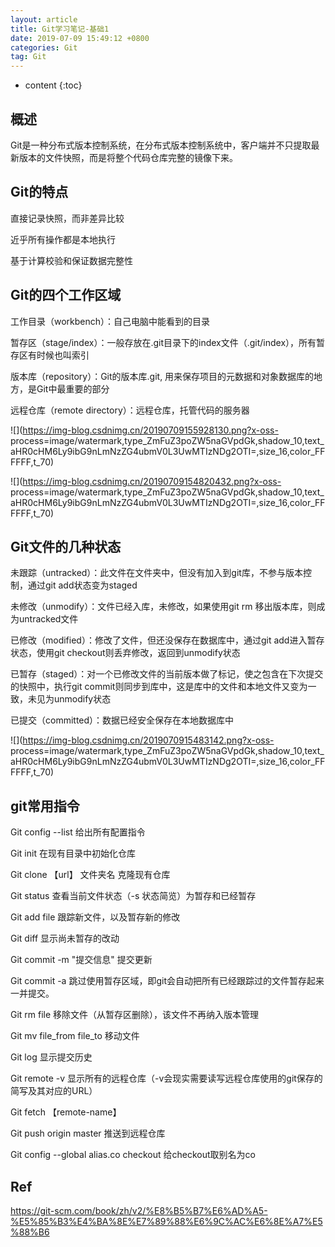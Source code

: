```yaml
---
layout: article
title: Git学习笔记-基础1
date: 2019-07-09 15:49:12 +0800
categories: Git
tag: Git
---
```


* content
{:toc}



## 概述

Git是一种分布式版本控制系统，在分布式版本控制系统中，客户端并不只提取最新版本的文件快照，而是将整个代码仓库完整的镜像下来。

## Git的特点

直接记录快照，而非差异比较

近乎所有操作都是本地执行

基于计算校验和保证数据完整性

## Git的四个工作区域

工作目录（workbench）：自己电脑中能看到的目录

暂存区（stage/index）：一般存放在.git目录下的index文件（.git/index），所有暂存区有时候也叫索引

版本库（repository）：Git的版本库.git, 用来保存项目的元数据和对象数据库的地方，是Git中最重要的部分

远程仓库（remote directory）：远程仓库，托管代码的服务器

![](https://img-blog.csdnimg.cn/20190709155928130.png?x-oss-
process=image/watermark,type_ZmFuZ3poZW5naGVpdGk,shadow_10,text_aHR0cHM6Ly9ibG9nLmNzZG4ubmV0L3UwMTIzNDg2OTI=,size_16,color_FFFFFF,t_70)

![](https://img-blog.csdnimg.cn/20190709154820432.png?x-oss-
process=image/watermark,type_ZmFuZ3poZW5naGVpdGk,shadow_10,text_aHR0cHM6Ly9ibG9nLmNzZG4ubmV0L3UwMTIzNDg2OTI=,size_16,color_FFFFFF,t_70)

## Git文件的几种状态

未跟踪（untracked）：此文件在文件夹中，但没有加入到git库，不参与版本控制，通过git add状态变为staged

未修改（unmodify）：文件已经入库，未修改，如果使用git rm 移出版本库，则成为untracked文件

已修改（modified）：修改了文件，但还没保存在数据库中，通过git add进入暂存状态，使用git
checkout则丢弃修改，返回到unmodify状态

已暂存（staged）：对一个已修改文件的当前版本做了标记，使之包含在下次提交的快照中，执行git
commit则同步到库中，这是库中的文件和本地文件又变为一致，未见为unmodify状态

已提交（committed）：数据已经安全保存在本地数据库中

![](https://img-blog.csdnimg.cn/2019070915483142.png?x-oss-
process=image/watermark,type_ZmFuZ3poZW5naGVpdGk,shadow_10,text_aHR0cHM6Ly9ibG9nLmNzZG4ubmV0L3UwMTIzNDg2OTI=,size_16,color_FFFFFF,t_70)

## git常用指令

Git config --list 给出所有配置指令

Git init 在现有目录中初始化仓库

Git clone 【url】 文件夹名 克隆现有仓库

Git status 查看当前文件状态（-s 状态简览）为暂存和已经暂存

Git add file 跟踪新文件，以及暂存新的修改

Git diff 显示尚未暂存的改动

Git commit -m "提交信息" 提交更新

Git commit -a 跳过使用暂存区域，即git会自动把所有已经跟踪过的文件暂存起来一并提交。

Git rm file 移除文件（从暂存区删除），该文件不再纳入版本管理

Git mv file_from file_to 移动文件

Git log 显示提交历史

Git remote -v 显示所有的远程仓库（-v会现实需要读写远程仓库使用的git保存的简写及其对应的URL）

Git fetch 【remote-name】

Git push origin master 推送到远程仓库

Git config --global alias.co checkout 给checkout取别名为co

## Ref
<https://git-scm.com/book/zh/v2/%E8%B5%B7%E6%AD%A5-%E5%85%B3%E4%BA%8E%E7%89%88%E6%9C%AC%E6%8E%A7%E5%88%B6>

